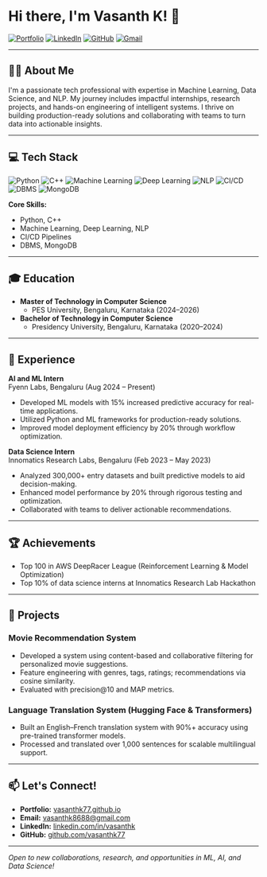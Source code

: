 # Hi there, I'm Vasanth K! 👋

[![Portfolio](https://img.shields.io/badge/Portfolio-Visit-blueviolet?style=flat-square&logo=google-chrome&logoColor=white)](https://vasanthk77.github.io/)
[![LinkedIn](https://img.shields.io/badge/LinkedIn-blue?logo=linkedin&logoColor=white)](https://linkedin.com/in/vasanthk)
[![GitHub](https://img.shields.io/badge/GitHub-vasanthk77-black?logo=github)](https://github.com/vasanthk77)
[![Gmail](https://img.shields.io/badge/Gmail-vasanthk8688@gmail.com-red?logo=gmail)](mailto:vasanthk8688@gmail.com)

---

## 👨‍💻 About Me

I'm a passionate tech professional with expertise in Machine Learning, Data Science, and NLP. My journey includes impactful internships, research projects, and hands-on engineering of intelligent systems. I thrive on building production-ready solutions and collaborating with teams to turn data into actionable insights.

---

## 💻 Tech Stack

![Python](https://img.shields.io/badge/Python-3670A0?style=for-the-badge&logo=python&logoColor=ffdd54)
![C++](https://img.shields.io/badge/C++-00599C?style=for-the-badge&logo=c%2B%2B&logoColor=white)
![Machine Learning](https://img.shields.io/badge/Machine%20Learning-0175C2?style=for-the-badge&logo=scikitlearn&logoColor=white)
![Deep Learning](https://img.shields.io/badge/Deep%20Learning-FF6F00?style=for-the-badge&logo=tensorflow&logoColor=white)
![NLP](https://img.shields.io/badge/NLP-FFDF00?style=for-the-badge&logo=huggingface&logoColor=black)
![CI/CD](https://img.shields.io/badge/CI%2FCD-43B02A?style=for-the-badge&logo=githubactions&logoColor=white)
![DBMS](https://img.shields.io/badge/DBMS-4479A1?style=for-the-badge)
![MongoDB](https://img.shields.io/badge/MongoDB-4EA94B?style=for-the-badge&logo=mongodb&logoColor=white)

**Core Skills:**  
- Python, C++
- Machine Learning, Deep Learning, NLP  
- CI/CD Pipelines  
- DBMS, MongoDB

---

## 🎓 Education

- **Master of Technology in Computer Science**
  - PES University, Bengaluru, Karnataka (2024–2026)
- **Bachelor of Technology in Computer Science**
  - Presidency University, Bengaluru, Karnataka (2020–2024)
  

---

## 💼 Experience

**AI and ML Intern**  
Fyenn Labs, Bengaluru (Aug 2024 – Present)
- Developed ML models with 15% increased predictive accuracy for real-time applications.
- Utilized Python and ML frameworks for production-ready solutions.
- Improved model deployment efficiency by 20% through workflow optimization.

**Data Science Intern**  
Innomatics Research Labs, Bengaluru (Feb 2023 – May 2023)
- Analyzed 300,000+ entry datasets and built predictive models to aid decision-making.
- Enhanced model performance by 20% through rigorous testing and optimization.
- Collaborated with teams to deliver actionable recommendations.

---

## 🏆 Achievements

- Top 100 in AWS DeepRacer League (Reinforcement Learning & Model Optimization)
- Top 10% of data science interns at Innomatics Research Lab Hackathon

---

## 🚀 Projects

### Movie Recommendation System
- Developed a system using content-based and collaborative filtering for personalized movie suggestions.
- Feature engineering with genres, tags, ratings; recommendations via cosine similarity.
- Evaluated with precision@10 and MAP metrics.

### Language Translation System (Hugging Face & Transformers)
- Built an English–French translation system with 90%+ accuracy using pre-trained transformer models.
- Processed and translated over 1,000 sentences for scalable multilingual support.

---

## 📫 Let's Connect!

- **Portfolio:** [vasanthk77.github.io](https://vasanthk77.github.io/)
- **Email:** [vasanthk8688@gmail.com](mailto:vasanthk8688@gmail.com)
- **LinkedIn:** [linkedin.com/in/vasanthk](https://linkedin.com/in/vasanthk)
- **GitHub:** [github.com/vasanthk77](https://github.com/vasanthk77)

---

*Open to new collaborations, research, and opportunities in ML, AI, and Data Science!*
